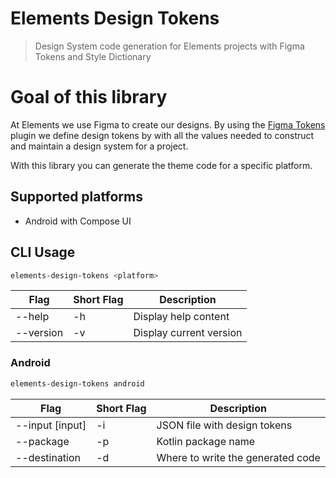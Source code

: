 # Elements Design Tokens

> Design System code generation for Elements projects with Figma Tokens and Style Dictionary

# Goal of this library

At Elements we use Figma to create our designs. By using the [Figma Tokens](https://www.figmatokens.com/) plugin we define design tokens by with all the values needed to construct and maintain a design system for a project.

With this library you can generate the theme code for a specific platform.

## Supported platforms

- Android with Compose UI

## CLI Usage

```bash
elements-design-tokens <platform>
```

| Flag      | Short Flag | Description             |
| --------- | ---------- | ----------------------- |
| --help    | -h         | Display help content    |
| --version | -v         | Display current version |

### Android

```bash
elements-design-tokens android
```

| Flag              | Short Flag | Description                       |
| ----------------- | ---------- | --------------------------------- |
| --input \[input\] | -i         | JSON file with design tokens      |
| --package         | -p         | Kotlin package name               |
| --destination     | -d         | Where to write the generated code |
